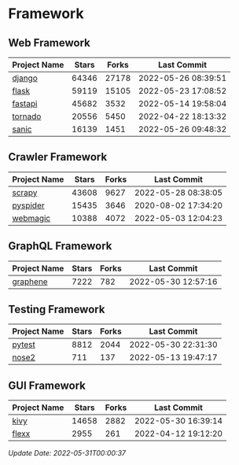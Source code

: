# Framework

## Web Framework
| Project Name | Stars | Forks | Last Commit |
| ------------ | ----- | ----- | ----------- |
| [django](https://github.com/django/django) | 64346 | 27178 | 2022-05-26 08:39:51 |
| [flask](https://github.com/pallets/flask) | 59119 | 15105 | 2022-05-23 17:08:52 |
| [fastapi](https://github.com/tiangolo/fastapi) | 45682 | 3532 | 2022-05-14 19:58:04 |
| [tornado](https://github.com/tornadoweb/tornado) | 20556 | 5450 | 2022-04-22 18:13:32 |
| [sanic](https://github.com/sanic-org/sanic) | 16139 | 1451 | 2022-05-26 09:48:32 |

## Crawler Framework
| Project Name | Stars | Forks | Last Commit |
| ------------ | ----- | ----- | ----------- |
| [scrapy](https://github.com/scrapy/scrapy) | 43608 | 9627 | 2022-05-28 08:38:05 |
| [pyspider](https://github.com/binux/pyspider) | 15435 | 3646 | 2020-08-02 17:34:20 |
| [webmagic](https://github.com/code4craft/webmagic) | 10388 | 4072 | 2022-05-03 12:04:23 |

## GraphQL Framework
| Project Name | Stars | Forks | Last Commit |
| ------------ | ----- | ----- | ----------- |
| [graphene](https://github.com/graphql-python/graphene) | 7222 | 782 | 2022-05-30 12:57:16 |

## Testing Framework
| Project Name | Stars | Forks | Last Commit |
| ------------ | ----- | ----- | ----------- |
| [pytest](https://github.com/pytest-dev/pytest) | 8812 | 2044 | 2022-05-30 22:31:30 |
| [nose2](https://github.com/nose-devs/nose2) | 711 | 137 | 2022-05-13 19:47:17 |

## GUI Framework
| Project Name | Stars | Forks | Last Commit |
| ------------ | ----- | ----- | ----------- |
| [kivy](https://github.com/kivy/kivy) | 14658 | 2882 | 2022-05-30 16:39:14 |
| [flexx](https://github.com/flexxui/flexx) | 2955 | 261 | 2022-04-12 19:12:20 |

*Update Date: 2022-05-31T00:00:37*